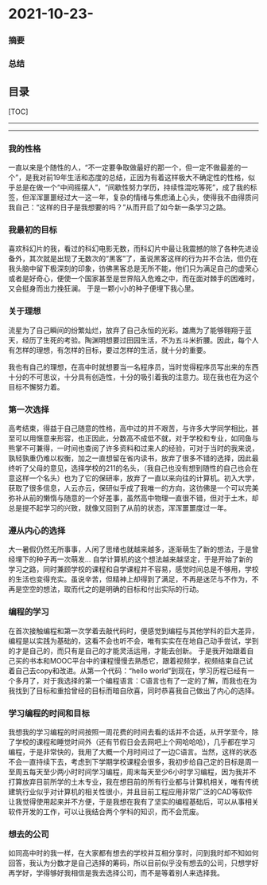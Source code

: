 # 2021-10-23-

### 摘要

> 

### 总结

> 

目录
---

[TOC]

------

------

### 我的性格

一直以来是个随性的人，“不一定要争取做最好的那一个，但一定不做最差的一个”，是我对前19年生活和态度的总结，正因为有着这样极大不确定性的性格，似乎总是在做一个“中间摇摆人”，“间歇性努力学历，持续性混吃等死”，成了我的标签，但浑浑噩噩经过大一这一年，复杂的情绪与焦虑涌上心头，使得我不由得质问我自己：“这样的日子是我想要的吗？”从而开启了如今新一条学习之路。

### 我最初的目标

喜欢科幻片的我，看过的科幻电影无数，而科幻片中最让我震撼的除了各种先进设备外，其次就是出现了无数次的“黑客”了，虽说黑客这样的行为并不合法，但仍在我头脑中留下极深刻的印象，彷佛黑客总是无所不能，他们只为满足自己的虚荣心或者是好奇心，便使一个国家甚至是世界陷入危难之中，而在面对棘手的困难时，又会挺身而出力挽狂澜。
于是一颗小小的种子便埋下我心里。

### 关于理想

流星为了自己瞬间的纷繁灿烂，放弃了自己永恒的光彩。雄鹰为了能够翱翔于蓝天，经历了生死的考验。陶渊明想要过田园生活，不为五斗米折腰。因此，每个人有怎样的理想，有怎样的目标，要过怎样的生活，就十分的重要。

我也有自己的理想，在高中时就想要当一名程序员，当时觉得程序员写出来的东西十分的不可思议，十分具有创造性，十分的吸引着我的注意力。现在我也在为这个目标不懈努力着。

### 第一次选择

高考结束，得益于自己随意的性格，高中过的并不艰苦，与许多大学同学相比，甚至可以用惬意来形容，也正因此，分数高不成低不就，对于学校和专业，如同鱼与熊掌不可兼得，一时间也查阅了许多资料和过来人的经验，可对于当时的我来说，孰轻孰重仍难以权衡，加之一直想留在省内读书，放弃了很多不错的选择，因此最终听了父母的意见，选择学校的211的名头，（我自己也没有想到随性的自己也会在意这样一个名头）也为了它的保研率，放弃了一直以来向往的计算机。初入大学，获取了很多信息，人云亦云，保研似乎成了我唯一的方向，这彷佛是一个可以完美弥补从前的懒惰与随意的一个好差事，虽然高中物理一直很不错，但对于土木，却总是提不起学习的兴致，就像又回到了从前的状态，浑浑噩噩度过一年。

### 遵从内心的选择

大一暑假仍然无所事事，人闲了思绪也就越来越多，逐渐萌生了新的想法，于是曾经埋下的种子再一次萌发...
自学计算机的这个想法越来越坚定，于是开始了新的学习之路，同时兼顾学校的课程和自学课程并不容易，感觉时间总是不够用，学校的生活也变得充实。虽说辛苦，但精神上却得到了满足，不再是迷茫与不作为，不再是空空的想法，取而代之的是明确的目标和付出实际的行动。

### 编程的学习

在首次接触编程和第一次学着去敲代码时，便感觉到编程与其他学科的巨大差异，编程是以实践为基础的，这看不会也听不会，唯有实实在在地自己动手尝试，学到的才是自己的，而只有是自己的才能灵活运用，才能去创新。
于是我开始跟着自己买的书本和MOOC平台中的课程慢慢去熟悉它，跟着视频学，视频结束自己试着自己去copy和改进。从第一个代码：“hello world”到现在，学习历程已经有一个多月了，对于我选择的第一个编程语言：C语言也有了一定的了解，而我也在为我找到了目标和重拾曾经的目标而暗自欣喜，同时恭喜我自己做出了内心的选择。

### 学习编程的时间和目标

我想我的学习编程的时间按照一周花费的时间去看的话并不合适，从开学至今，除了学校的课程和睡觉时间外（还有节假日会去网吧上个网哈哈哈），几乎都在学习编程，于是非常快的，我用了大概一个月时间过了一边C语言。当然，这样的状态不会一直持续下去，考虑到下学期学校课程会很多，我初步给自己定的目标是周一至周五每天至少两小时时间学习编程，周末每天至少6小时学习编程，因为我并不打算放弃目前所学的土木专业，我在想目前的所有行业都与计算机相关，唯有传统建筑行业似乎对计算机的相关性很小，并且目前工程应用非常广泛的CAD等软件让我觉得使用起来并不方便，于是我想在我有了坚实的编程基础后，可以从事相关软件开发的工作，可以让我结合两个学科的知识，而不会荒废。

### 想去的公司

如同高中时的我一样，在大家都有想去的学校并互相分享时，问到我时却不知如何回答，我认为分数才是自己选择的筹码，所以目前似乎没有想去的公司，只想学好再学好，学得够好我相信是我去选择公司，而不是等着别人来选择我。

